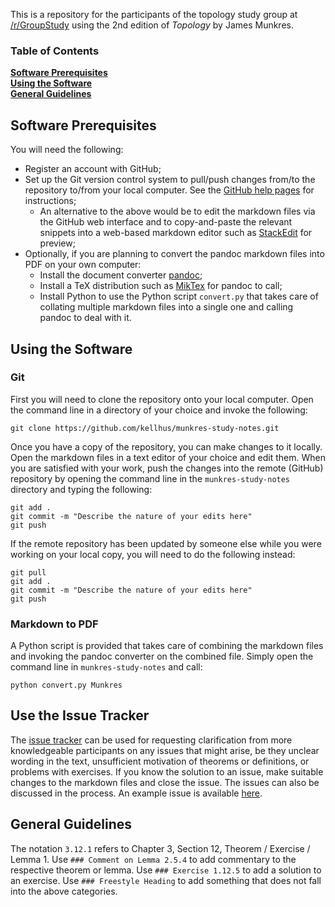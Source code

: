 This is a repository for the participants of the topology study group at [/r/GroupStudy](http://www.reddit.com/r/GroupStudy/comments/37bxf0/) using the 2nd edition of *Topology* by James Munkres.

### Table of Contents
**[Software Prerequisites](#software-prerequisites)**  
**[Using the Software](#using-the-software)**  
**[General Guidelines](#general-guidelines)**  


## Software Prerequisites

You will need the following:

* Register an account with GitHub;
* Set up the Git version control system to pull/push changes from/to the repository to/from your local computer. See the [GitHub help pages](https://help.github.com/articles/set-up-git/) for instructions;
    - An alternative to the above would be to edit the markdown files via the GitHub web interface and to copy-and-paste the relevant snippets into a web-based markdown editor such as [StackEdit](https://stackedit.io/) for preview;
* Optionally, if you are planning to convert the pandoc markdown files into PDF on your own computer:
    - Install the document converter [pandoc](http://pandoc.org/); 
    - Install a TeX distribution such as [MikTex](http://miktex.org/) for pandoc to call;
    - Install Python to use the Python script `convert.py` that takes care of collating multiple markdown files into a single one and calling pandoc to deal with it.


## Using the Software

### Git

First you will need to clone the repository onto your local computer. Open the command line in a directory of your choice and invoke the following:

```
git clone https://github.com/kellhus/munkres-study-notes.git
```

Once you have a copy of the repository, you can make changes to it locally. Open the markdown files in a text editor of your choice and edit them. When you are satisfied with your work, push the changes into the remote (GitHub) repository by opening the command line in the `munkres-study-notes` directory and typing the following:

```
git add .
git commit -m "Describe the nature of your edits here"
git push
```

If the remote repository has been updated by someone else while you were working on your local copy, you will need to do the following instead:

```
git pull
git add .
git commit -m "Describe the nature of your edits here"
git push
```

### Markdown to PDF
A Python script is provided that takes care of combining the markdown files and invoking the pandoc converter on the combined file. Simply open the command line in `munkres-study-notes` and call:

```
python convert.py Munkres
```

## Use the Issue Tracker
The [issue tracker](https://github.com/kellhus/munkres-study-notes/issues) can be used for requesting clarification from more knowledgeable participants on any issues that might arise, be they unclear wording in the text, unsufficient motivation of theorems or definitions, or problems with exercises. If you know the solution to an issue, make suitable changes to the markdown files and close the issue. The issues can also be discussed in the process. An example issue is available [here](https://github.com/kellhus/munkres-study-notes/issues/1).

## General Guidelines

The notation `3.12.1` refers to Chapter 3, Section 12, Theorem / Exercise / Lemma 1. Use `### Comment on Lemma 2.5.4` to add commentary to the respective theorem or lemma. Use `### Exercise 1.12.5` to add a solution to an exercise. Use `### Freestyle Heading` to add something that does not fall into the above categories.
